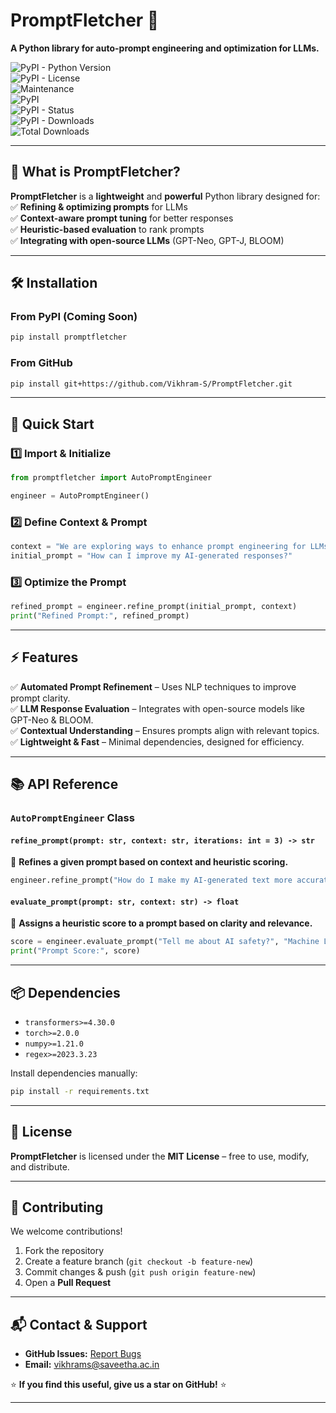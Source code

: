 # **PromptFletcher** 🚀  
**A Python library for auto-prompt engineering and optimization for LLMs.**  

![PyPI - Python Version](https://img.shields.io/pypi/pyversions/promptfletcher?label=Python)  
![PyPI - License](https://img.shields.io/pypi/l/promptfletcher?label=License&color=red)  
![Maintenance](https://img.shields.io/maintenance/yes/2025?label=Maintained)  
![PyPI](https://img.shields.io/pypi/v/promptfletcher?label=PyPi)  
![PyPI - Status](https://img.shields.io/pypi/status/promptfletcher?label=Status)  
![PyPI - Downloads](https://img.shields.io/pypi/dm/promptfletcher?label=Monthly%20Downloads)  
![Total Downloads](https://static.pepy.tech/badge/promptfletcher?label=Total%20Downloads)  

---

## **🚀 What is PromptFletcher?**  
**PromptFletcher** is a **lightweight** and **powerful** Python library designed for:  
✅ **Refining & optimizing prompts** for LLMs  
✅ **Context-aware prompt tuning** for better responses  
✅ **Heuristic-based evaluation** to rank prompts  
✅ **Integrating with open-source LLMs** (GPT-Neo, GPT-J, BLOOM)  

---

## **🛠️ Installation**  
### **From PyPI** (Coming Soon)
```bash
pip install promptfletcher
```
### **From GitHub**
```bash
pip install git+https://github.com/Vikhram-S/PromptFletcher.git
```

---

## **📌 Quick Start**  
### **1️⃣ Import & Initialize**  
```python
from promptfletcher import AutoPromptEngineer

engineer = AutoPromptEngineer()
```

### **2️⃣ Define Context & Prompt**  
```python
context = "We are exploring ways to enhance prompt engineering for LLMs."
initial_prompt = "How can I improve my AI-generated responses?"
```

### **3️⃣ Optimize the Prompt**  
```python
refined_prompt = engineer.refine_prompt(initial_prompt, context)
print("Refined Prompt:", refined_prompt)
```

---

## **⚡ Features**  
✅ **Automated Prompt Refinement** – Uses NLP techniques to improve prompt clarity.  
✅ **LLM Response Evaluation** – Integrates with open-source models like GPT-Neo & BLOOM.  
✅ **Contextual Understanding** – Ensures prompts align with relevant topics.  
✅ **Lightweight & Fast** – Minimal dependencies, designed for efficiency.  

---

## **📚 API Reference**  
### **`AutoPromptEngineer` Class**
#### `refine_prompt(prompt: str, context: str, iterations: int = 3) -> str`  
🔹 **Refines a given prompt based on context and heuristic scoring.**  
```python
engineer.refine_prompt("How do I make my AI-generated text more accurate?", "LLM optimization")
```

#### `evaluate_prompt(prompt: str, context: str) -> float`  
🔹 **Assigns a heuristic score to a prompt based on clarity and relevance.**  
```python
score = engineer.evaluate_prompt("Tell me about AI safety?", "Machine Learning Ethics")
print("Prompt Score:", score)
```

---

## **📦 Dependencies**
- `transformers>=4.30.0`
- `torch>=2.0.0`
- `numpy>=1.21.0`
- `regex>=2023.3.23`

Install dependencies manually:
```bash
pip install -r requirements.txt
```

---

## **📜 License**  
**PromptFletcher** is licensed under the **MIT License** – free to use, modify, and distribute.  

---

## **🤝 Contributing**  
We welcome contributions!  
1. Fork the repository  
2. Create a feature branch (`git checkout -b feature-new`)  
3. Commit changes & push (`git push origin feature-new`)  
4. Open a **Pull Request**  

---

## **📬 Contact & Support**  
- **GitHub Issues:** [Report Bugs](https://github.com/Vikhram-S/PromptFletcher/issues)  
- **Email:** vikhrams@saveetha.ac.in  

⭐ **If you find this useful, give us a star on GitHub!** ⭐  

---
